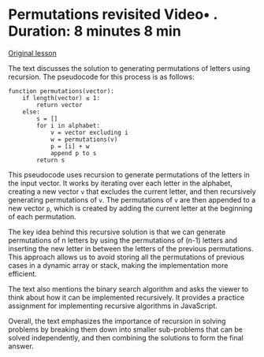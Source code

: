 # Permutations revisited Video• . Duration: 8 minutes 8 min

[Original lesson](https://www.coursera.org/learn/uol-algorithms-and-data-structures-1/lecture/8K2OG/permutations-revisited)

The text discusses the solution to generating permutations of letters using recursion. The pseudocode for this process is as follows:

```
function permutations(vector):
    if length(vector) ≤ 1:
        return vector
    else:
        s = []
        for i in alphabet:
            v = vector excluding i
            w = permutations(v)
            p = [i] + w
            append p to s
        return s
```

This pseudocode uses recursion to generate permutations of the letters in the input vector. It works by iterating over each letter in the alphabet, creating a new vector `v` that excludes the current letter, and then recursively generating permutations of `v`. The permutations of `v` are then appended to a new vector `p`, which is created by adding the current letter at the beginning of each permutation.

The key idea behind this recursive solution is that we can generate permutations of n letters by using the permutations of (n-1) letters and inserting the new letter in between the letters of the previous permutations. This approach allows us to avoid storing all the permutations of previous cases in a dynamic array or stack, making the implementation more efficient.

The text also mentions the binary search algorithm and asks the viewer to think about how it can be implemented recursively. It provides a practice assignment for implementing recursive algorithms in JavaScript.

Overall, the text emphasizes the importance of recursion in solving problems by breaking them down into smaller sub-problems that can be solved independently, and then combining the solutions to form the final answer.

